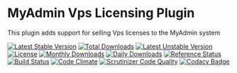 # MyAdmin Vps Licensing Plugin

This plugin adds support for selling Vps licenses to the MyAdmin system

[![Latest Stable Version](https://poser.pugx.org/detain/myadmin-vps-licensing/version)](https://packagist.org/packages/detain/myadmin-vps-licensing)
[![Total Downloads](https://poser.pugx.org/detain/myadmin-vps-licensing/downloads)](https://packagist.org/packages/detain/myadmin-vps-licensing)
[![Latest Unstable Version](https://poser.pugx.org/detain/myadmin-vps-licensing/v/unstable)](//packagist.org/packages/detain/myadmin-vps-licensing)
[![License](https://poser.pugx.org/detain/myadmin-vps-licensing/license)](https://packagist.org/packages/detain/myadmin-vps-licensing)
[![Monthly Downloads](https://poser.pugx.org/detain/myadmin-vps-licensing/d/monthly)](https://packagist.org/packages/detain/myadmin-vps-licensing)
[![Daily Downloads](https://poser.pugx.org/detain/myadmin-vps-licensing/d/daily)](https://packagist.org/packages/detain/myadmin-vps-licensing)
[![Reference Status](https://www.versioneye.com/php/detain:myadmin-vps-licensing/reference_badge.svg?style=flat)](https://www.versioneye.com/php/detain:myadmin-vps-licensing/references)
[![Build Status](https://travis-ci.org/detain/myadmin-vps-licensing.svg?branch=master)](https://travis-ci.org/detain/myadmin-vps-licensing)
[![Code Climate](https://codeclimate.com/github/detain/myadmin-vps-licensing/badges/gpa.svg)](https://codeclimate.com/github/detain/myadmin-vps-licensing)
[![Scrutinizer Code Quality](https://scrutinizer-ci.com/g/detain/myadmin-vps-licensing/badges/quality-score.png?b=master)](https://scrutinizer-ci.com/g/detain/myadmin-vps-licensing/?branch=master)
[![Codacy Badge](https://api.codacy.com/project/badge/Grade/dcfdb555bf234afabceb40728959280b)](https://www.codacy.com/app/detain/myadmin-vps-licensing)
